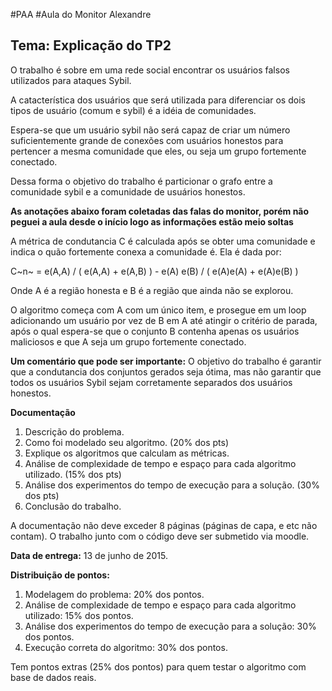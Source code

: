 
#PAA
#Aula do Monitor Alexandre

## Tema: Explicação do TP2

O trabalho é sobre em uma rede social encontrar os usuários
falsos utilizados para ataques Sybil. 

A catacterística dos usuários que será utilizada para diferenciar
os dois tipos de usuário (comum e sybil) é a idéia de comunidades.

Espera-se que um usuário sybil não será capaz de criar um número
suficientemente grande de conexões com usuários honestos para
pertencer a mesma comunidade que eles, ou seja um grupo fortemente conectado.

Dessa forma o objetivo do trabalho é particionar o grafo entre a comunidade sybil
e a comunidade de usuários honestos.

**As anotações abaixo foram coletadas das falas do monitor, porém
não peguei a aula desde o início logo as informações estão meio soltas**

A métrica de condutancia C é calculada após se obter uma comunidade
e indica o quão fortemente conexa a comunidade é. Ela é dada por:

C~n~ = e(A,A) / ( e(A,A) + e(A,B) ) - e(A) e(B) / ( e(A)e(A) + e(A)e(B) )

Onde A é a região honesta e B é a região que ainda não se explorou.

O algoritmo começa com A com um único item, e prosegue em um loop
adicionando um usuário por vez de B em A até atingir o critério de parada,
após o qual espera-se que o conjunto B contenha apenas os usuários maliciosos
e que A seja um grupo fortemente conectado.

**Um comentário que pode ser importante:** O objetivo do trabalho é 
garantir que a condutancia dos conjuntos gerados seja ótima, mas não
garantir que todos os usuários Sybil sejam corretamente separados
dos usuários honestos.

**Documentação**

1. Descrição do problema.
2. Como foi modelado seu algoritmo. (20% dos pts)
3. Explique os algoritmos que calculam as métricas.
4. Análise de complexidade de tempo e espaço para cada algoritmo utilizado. (15% dos pts)
5. Análise dos experimentos do tempo de execução para a solução. (30% dos pts)
6. Conclusão do trabalho.

A documentação não deve exceder 8 páginas (páginas de capa, e etc não contam). O trabalho junto com o código deve ser submetido
via moodle.

**Data de entrega:** 13 de junho de 2015.

**Distribuição de pontos:**

1. Modelagem do problema: 20% dos pontos.
2. Análise de complexidade de tempo e espaço para cada algoritmo utilizado: 15% dos pontos.
3. Análise dos experimentos do tempo de execução para a solução: 30% dos pontos.
4. Execução correta do algoritmo: 30% dos pontos.

Tem pontos extras (25% dos pontos) para quem testar o algoritmo com base de dados reais.




